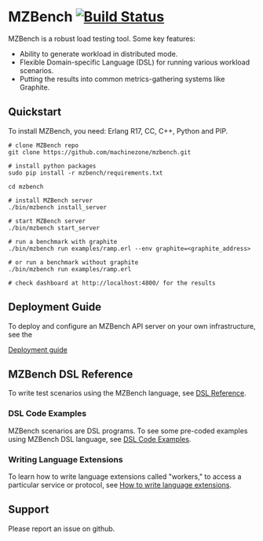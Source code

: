 # MZBench [![Build Status](https://travis-ci.org/machinezone/mzbench.svg?branch=master)](https://travis-ci.org/machinezone/mzbench)

MZBench is a robust load testing tool. Some key features:
* Ability to generate workload in distributed mode.
* Flexible Domain-specific Language (DSL) for running various workload scenarios.
* Putting the results into common metrics-gathering systems like Graphite.

## Quickstart

To install MZBench, you need: Erlang R17, CC, C++, Python and PIP.

    # clone MZBench repo
    git clone https://github.com/machinezone/mzbench.git

    # install python packages
    sudo pip install -r mzbench/requirements.txt

    cd mzbench

    # install MZBench server
    ./bin/mzbench install_server

    # start MZBench server
    ./bin/mzbench start_server

    # run a benchmark with graphite
    ./bin/mzbench run examples/ramp.erl --env graphite=<graphite_address>

    # or run a benchmark without graphite
    ./bin/mzbench run examples/ramp.erl

    # check dashboard at http://localhost:4800/ for the results

## Deployment Guide

To deploy and configure an MZBench API server on your own infrastructure, see the

[Deployment guide](doc/deployment_guide.md)

## MZBench DSL Reference

To write test scenarios using the MZBench language, see [DSL Reference](doc/scenario_dsl.md).

### DSL Code Examples

MZBench scenarios are DSL programs. To see some pre-coded examples using MZBench DSL
language, see [DSL Code Examples](doc/examples.md).

### Writing Language Extensions

To learn how to write language extensions called "workers," to access a particular service
or protocol, see [How to write language extensions](doc/worker_howto.md).

## Support

Please report an issue on github.
